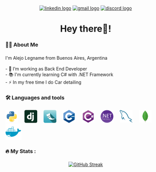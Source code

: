 ###

<div align="center">
  <a href="https://www.linkedin.com/in/alejo-lg/" target="_blank"><img src="https://img.shields.io/static/v1?message=LinkedIn&logo=linkedin&label=&color=0077B5&logoColor=white&labelColor=&style=for-the-badge" height="35" alt="linkedin logo"  /></a>
  <a href="mailto:legname.alejo@gmail.com" target="_blank"><img src="https://img.shields.io/static/v1?message=Gmail&logo=gmail&label=&color=D14836&logoColor=white&labelColor=&style=for-the-badge" height="35" alt="gmail logo"  /></a>
  <a href="https://discord.com/users/alejo.legname" target="_blank"><img src="https://img.shields.io/static/v1?message=Discord&logo=discord&label=&color=7289DA&logoColor=white&labelColor=&style=for-the-badge" height="35" alt="discord logo"  /></a>
</div>

###

###

<h1 align="center">Hey there👋! </h1>

###

<h3 align="left">👩‍💻  About Me</h3>

###

<p align="left">I'm Alejo Legname from Buenos Aires, Argentina<br><br>- 🔭 I’m working as Back End Developer<br>- 📚 I'm currently learning C# with .NET Framework<br>- ⚡ In my free time I do Car detailing</p>

###

<h3 align="left">🛠 Languages and tools</h3>

###

<div align="left">
  <a href="https://www.python.org/"><img src="src/python-original.png" height="40" alt="python logo"  /></a>
  <img width="12" />
  <a href="https://www.djangoproject.com/"><img src="src/django-icon.png" height="40" alt="django logo"  /></a>
  <img width="12" />
  <a href="https://flask.palletsprojects.com/en/3.0.x/#"><img src="src/flask-horizontal.png" height="40" alt="flask logo"  /></a>
  <img width="12" /> 
  <a href="https://isocpp.org/get-started"><img src="src/cplusplus-original.png" height="40" alt="c-plus-plus logo"  /></a>
  <img width="12" />
  <a href="https://learn.microsoft.com/en-us/dotnet/csharp/"><img src="src/csharp-original.png" height="40" alt="c-sharp logo"  /></a>
  <img width="12" />
  <a href="https://dotnet.microsoft.com/en-us/download/dotnet-framework"><img src="src/dot-net-framework.png" height="40" alt="dot-net logo"  /></a>
  <img width="12" />
  <a href="https://www.mysql.com/"><img src="src/mysql-original.png" height="40" alt="my-sql logo"  /></a>
  <img width="12" />
  <a href="https://www.mongodb.com"><img src="src/mongodb-original.png" height="40" alt="mongo-db logo"  /></a>
  <img width="12" />
  <a href="https://www.docker.com/"><img src="src/docker-plain.png" height="50" alt="docker logo"  /></a>
</div>

###

<h3 align="left">🔥   My Stats :</h3>

###

<div align="center">
  <a href="https://git.io/streak-stats"><img src="https://streak-stats.demolab.com?user=AlejoLg1&theme=holi-theme&mode=weekly" alt="GitHub Streak" /></a>
</div>

###
